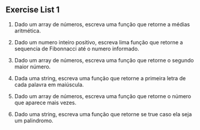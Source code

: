## Exercise List 1

1.	Dado um array de números, escreva uma função que retorne a médias aritmética.

2.	Dado um numero inteiro positivo, escreva lima função que retorne a sequencia de Fibonnacci até o numero informado.

3. Dado um array de números, escreva uma função que retorne o segundo maior número.

4. Dada uma string, escreva uma função que retorne a primeira letra de cada palavra em maiúscula. 

5.	Dado um array de números, escreva uma função que retorne o número que aparece mais vezes.

6. Dado uma string, escreva uma função que retorne se true caso ela seja um palindromo.
